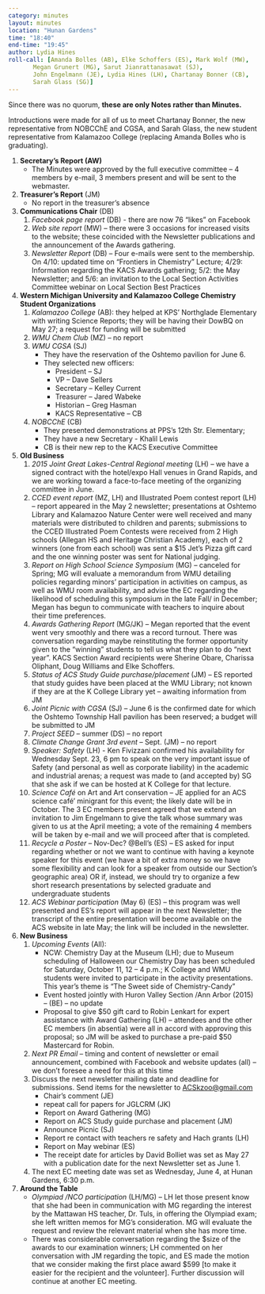 ```yaml
---
category: minutes
layout: minutes
location: "Hunan Gardens"
time: "18:40"
end-time: "19:45"
author: Lydia Hines
roll-call: [Amanda Bolles (AB), Elke Schoffers (ES), Mark Wolf (MW),
	   Megan Grunert (MG), Sarut Jianrattanasawat (SJ),
	   John Engelmann (JE), Lydia Hines (LH), Chartanay Bonner (CB),
	   Sarah Glass (SG)]
---
```


Since there was no quorum, **these are only Notes rather than Minutes.**

Introductions were made for all of us to meet Chartanay Bonner, the
new representative from NOBCChE and CGSA, and Sarah Glass, the new
student representative from Kalamazoo College (replacing Amanda Bolles
who is graduating).

1. **Secretary’s Report (AW)**
   - The Minutes were approved by the full executive committee – 4 members by e-mail, 3 members present and will be sent to the webmaster. 
2. **Treasurer’s Report** (JM)
   - No report in the treasurer’s absence
3. **Communications Chair** (DB)
   1. *Facebook page report*  (DB) - there are now 76 “likes” on Facebook
   2. *Web site report* (MW) – there were 3 occasions for increased visits to the website; these coincided with the Newsletter publications  and the announcement of the Awards gathering.
   3. *Newsletter Report* (DB) – Four e-mails were sent to the membership. On 4/10:  updated time on “Frontiers in Chemistry” Lecture; 4/29:  Information regarding the KACS Awards gathering; 5/2: the May Newsletter; and 5/6: an invitation to the Local Section Activities Committee webinar on Local Section Best Practices
4. **Western Michigan University and Kalamazoo College Chemistry Student Organizations**
   1. *Kalamazoo College* (AB):  they helped at KPS’ Northglade Elementary with writing Science Reports; they will be having their DowBQ on May 27; a request for funding will be submitted
   2. *WMU Chem Club* (MZ) – no report
   3. *WMU CGSA* (SJ)
      - They have the reservation of the Oshtemo pavilion for June 6.
      - They selected new officers:
         + President – SJ
         + VP – Dave Sellers
         + Secretary – Kelley Current
         + Treasurer – Jared Wabeke
         + Historian – Greg Hasman
         + KACS Representative – CB
   4. *NOBCChE* (CB)
      - They presented demonstrations at PPS’s 12th Str. Elementary;
      - They have a new Secretary - Khalil Lewis
      - CB is their new rep to the KACS Executive Committee
5. **Old Business**
   1. *2015 Joint Great Lakes-Central Regional meeting* (LH) – we have a signed contract with the hotel/expo Hall venues in Grand Rapids, and we are working toward a face-to-face meeting of the organizing committee in June.
   2. *CCED event report* (MZ, LH) and Illustrated Poem contest report (LH) – report appeared in the May 2 newsletter; presentations at Oshtemo Library and Kalamazoo Nature Center were well received and many materials were distributed to children and parents; submissions to the CCED Illustrated Poem Contests were received from 2 High schools (Allegan HS and Heritage Christian Academy), each of 2 winners (one from each school) was sent a $15 Jet’s Pizza gift card and the one winning poster was sent for National judging.
   3. *Report on High School Science Symposium* (MG) – canceled for Spring; MG will evaluate a memorandum from WMU detailing policies regarding minors’ participation in activities on campus, as well as WMU room availability, and advise the EC regarding the likelihood of scheduling this symposium in the late Fall/ in December; Megan has begun to communicate with teachers to inquire about their time preferences.
   4. *Awards Gathering Report* (MG/JK) – Megan reported that the event went very smoothly and there was a record turnout.  There was conversation regarding maybe reinstituting the former opportunity given to the “winning” students to tell us what they plan to do “next year”.  KACS Section Award recipients were Sherine Obare, Charissa Oliphant, Doug Williams and Elke Schoffers.
   5. *Status of ACS Study Guide purchase/placement* (JM) – ES reported that study guides have been placed at the WMU Library; not known if they are at the K College Library yet – awaiting information from JM
   6. *Joint Picnic with CGSA* (SJ) – June 6 is the confirmed date for which the Oshtemo Township Hall pavilion has been reserved; a budget will be submitted to JM
   7. *Project SEED* – summer (DS) – no report
   8. *Climate Change Grant 3rd event* – Sept. (JM) – no report
   9. *Speaker: Safety* (LH) - Ken Fivizzani confirmed his availability for Wednesday Sept. 23, 6 pm to speak on the very important issue of Safety (and personal as well as corporate liability) in the academic and industrial arenas; a request was made to (and accepted by) SG that she ask if we can be hosted at K College for that lecture.
   10. *Science Café* on Art and Art conservation – JE applied for an ACS science café’ minigrant for this event; the likely date will be in October.  The 3 EC members present agreed that we extend an invitation to Jim Engelmann to give the talk whose summary was given to us at the April meeting; a vote of the remaining 4 members will be taken by e-mail and we will proceed after that is completed.
   11. *Recycle a Poster* – Nov-Dec? @Bell’s (ES) – ES asked for input regarding whether or not we want to continue with having a keynote speaker for this event (we have a bit of extra money so we have some flexibility and can look for a speaker from outside our Section’s geographic area) OR if, instead, we should try to organize a few short research presentations by selected graduate and undergraduate students
   12. *ACS Webinar participation* (May 6) (ES) – this program was well presented and ES’s report will appear in the next Newsletter; the transcript of the entire presentation will become available on the ACS website in late May; the link will be included in the newsletter.
6. **New Business**
   1. *Upcoming Events* (All):
      - NCW: Chemistry Day at the Museum (LH); due to Museum scheduling of Halloween our Chemistry Day has been scheduled for Saturday, October 11, 12 – 4 p.m.; K College and WMU students were invited to participate in the activity presentations.  This year’s theme is “The Sweet side of Chemistry-Candy”
      - Event hosted jointly with Huron Valley Section /Ann Arbor (2015) – (BE) – no update
      - Proposal to give $50 gift card to Robin Lenkart for expert assistance with Award Gathering (LH) – attendees and the other EC members (in absentia) were all in accord with approving this proposal; so JM will be asked to purchase a pre-paid $50 Mastercard for Robin.  
   2. *Next PR Email* – timing and content of newsletter or email announcement, combined with Facebook and website updates (all) – we don’t foresee a need for this at this time   
   3. Discuss the next newsletter mailing date and deadline for submissions.  Send items for the newsletter
to ACSkzoo@gmail.com
      - Chair’s comment (JE)
      - repeat call for papers for JGLCRM (JK)
      - Report on Award Gathering (MG)
      - Report on ACS Study guide purchase and placement (JM)
      - Announce Picnic (SJ)
      - Report re contact with teachers re safety and Hach grants (LH)
      - Report on May webinar (ES)
      - The receipt date for articles by David Bolliet was set as May 27 with a publication date for the next Newsletter set as June 1.
   4. The next EC meeting date was set as Wednesday, June 4, at Hunan Gardens, 6:30 p.m.
7. **Around the Table**
   - *Olympiad /NCO participation* (LH/MG) – LH let those present know that she had been in communication with MG regarding the interest by the Mattawan HS teacher, Dr. Tuls, in offering the Olympiad exam; she left written memos for MG’s consideration.  MG will evaluate the request and review the relevant material when she has more time.
   - There was considerable conversation regarding the $size of the awards to our examination winners; LH commented on her conversation with JM regarding the topic, and ES made the motion that we consider making the first place award $599 [to make it easier for the recipient and the volunteer].  Further discussion will continue at another EC meeting.
